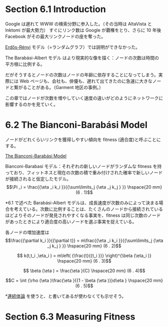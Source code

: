 # Section 6.1 Introduction

Google は遅れて WWW の検索分野に参入した。（その当時は AltaVista と Inktomi が最大勢力）
すぐにリンク数は Google が覇権をとり、さらに 10 年後 Facebook がその最大リンクノードの座を奪った。

[Erdős-Rényi](https://en.wikipedia.org/wiki/Erd%C5%91s%E2%80%93R%C3%A9nyi_model) モデル（=ランダムグラフ）では説明ができなかった。

The Barabási-Albert モデル はより現実的な像を描く：ノードの次数は時間の平方根に比例する。

だがそうするとノードの次数はノードの年齢に依存することになってしまう。実際には Web ページも、会社も、俳優も、遅れて出てきたのに急速に大きなノードと繋がることがある。（Garment 地区の事例。）

この章ではノードが次数を増やしていく速度の違いがどのようにネットワークに影響するのかを見ていく。

# 6.2 The Bianconi-Barabási Model

ノードがどれくらいリンクを獲得しやすい傾向を fitness (適合度)と呼ぶことにする。

[The Bianconi-Barabási Model](video-6-1.mov)

Bianconi-Barabasi モデル：それぞれの新しいノードがランダムな fitness を持っており、フィットネスと現在の次数の積で重み付けされた確率で新しいノードが接続されると仮定したモデル。
$$\Pi _i  = \frac{{\eta _i k_i }}{{\sum\limits_j {\eta _j k_j } }} \hspace{20 mm} (6 . 1)$$

\*6.1 で述べた Barabási-Albert モデルは、成長速度が次数のみによって決まる場合を考えている。次数に比例することは、たくさんのノードから接続されているほどよりそのノードが発見されやすくなる事実を、fitness は同じ次数のノードがあったときにより適合度の高いノードを選ぶ事実を捉えている。

各ノードの増加速度は
$$\frac{{\partial k_i }}{{\partial t}} = m\frac{{\eta _i k_i }}{{\sum\limits_j {\eta _j k_j } }} \hspace{20 mm} (6 . 2)$$

$$ k(t,t_i ,\eta_i ) = m\left( {\frac{t}{{t_i }}} \right)^{\beta (\eta_i )} \hspace{20 mm} (6 . 3)$$

$$ \beta (\eta ) = \frac{\eta }{C} \hspace{20 mm} (6 . 4)$$

$$C = \int {\rho (\eta )\frac{\eta }{{1 - \beta (\eta )}}d\eta }  \hspace{20 mm} (6 . 5)$$

\*[連続体論](<https://ja.wikipedia.org/wiki/%E9%80%A3%E7%B6%9A%E4%BD%93_(%E4%BD%8D%E7%9B%B8%E7%A9%BA%E9%96%93%E8%AB%96)#:~:text=%E6%95%B0%E5%AD%A6%E3%81%AE%E4%B8%80%E5%88%86%E9%87%8E%E3%81%A7,(Continuum%20theory)%20%E3%81%A8%E5%91%BC%E3%81%B6%E3%80%82>)
を使うと、と書いてあるが使わなくても示せそう。

# Section 6.3 Measuring Fitness

